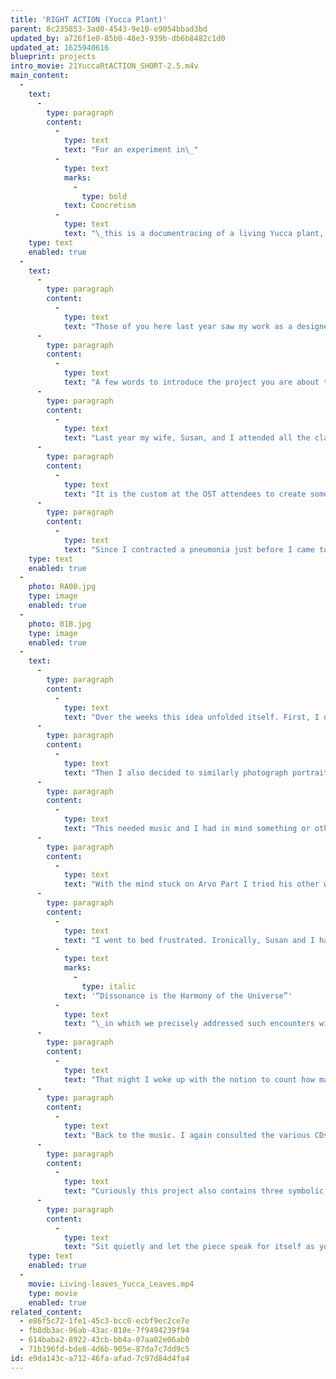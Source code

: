 ```yaml
---
title: 'RIGHT ACTION (Yucca Plant)'
parent: 8c235853-3ad0-4543-9e10-e9054bbad3bd
updated_by: a726f1e0-85b0-48e3-939b-db6b8482c1d0
updated_at: 1625940616
blueprint: projects
intro_movie: 21YuccaRtACTION_SHORT-2.5.m4v
main_content:
  -
    text:
      -
        type: paragraph
        content:
          -
            type: text
            text: "For an experiment in\_"
          -
            type: text
            marks:
              -
                type: bold
            text: Concretism
          -
            type: text
            text: "\_this is a documentracing of a living Yucca plant, in Ojai, CA.\_"
    type: text
    enabled: true
  -
    text:
      -
        type: paragraph
        content:
          -
            type: text
            text: "Those of you here last year saw my work as a designer/poet in the gallery outside this room.\_"
      -
        type: paragraph
        content:
          -
            type: text
            text: "A few words to introduce the project you are about to experience. If you listen carefully, the process I experienced to create this project is much like the unfolding process of life and its path we travel on.\_"
      -
        type: paragraph
        content:
          -
            type: text
            text: "Last year my wife, Susan, and I attended all the classes at the Ojai School of Theosophy.\_"
      -
        type: paragraph
        content:
          -
            type: text
            text: "It is the custom at the OST attendees to create some project that reflects on the subjects taught (by Joy Mills, on the Mahatma Letters) and to share that with the students and invited public at the end in an evening program.\LLike my colleagues, I had no idea what I would do.\_"
      -
        type: paragraph
        content:
          -
            type: text
            text: "Since I contracted a pneumonia just before I came to Ojai, I often sat near a large yucca plant next to the house I stayed in, and then soak up some of the California sun during our breaks.\LWhile doing this I started to become more and more aware of this enormous plant, being much bigger and taller than me.\LAnd as I sat there admiring it, we developed an interesting communion that became the impulse for an idea to relate the plant to the Mahatma letters – somehow.\_"
    type: text
    enabled: true
  -
    photo: RA00.jpg
    type: image
    enabled: true
  -
    photo: 01B.jpg
    type: image
    enabled: true
  -
    text:
      -
        type: paragraph
        content:
          -
            type: text
            text: "Over the weeks this idea unfolded itself. First, I decided to take pictures of the plant, on slide film,\Land to project these slides along with texts from the Mahatma letters. I decided to take a portrait of each leaf on the Yucca plant, making a single image of each leaf from a certain point of view. Also, I decided to approach this according to a simple spiral system, by photographing first the leaf at the lowest, ground-level, then moving to the next one by moving around the plant in a spiral, and from the lowest level to its highest.\_\_"
      -
        type: paragraph
        content:
          -
            type: text
            text: "Then I also decided to similarly photograph portraits of the leaves or pages from the book on the Mahatma letters, which were to juxtapose with the images from the yucca plant. To show these slides I decided to use a dissolve unit to make their transitions smooth and metamorphic, and got my daughter to send a dissolve unit from our school.\_\_"
      -
        type: paragraph
        content:
          -
            type: text
            text: "This needed music and I had in mind something or other by the composer Arvo Part – sort of classic yet contemporary. I bought two CDs at the local store, where I listened briefly to one piece that seemed just perfect. Its title was Litany, which is Christian, – not so appropriate for the Mahatma topic, but I thought it was sung in a foreign language and that no-one could understand the words anyway. Back at the house I played the whole thing, but my excitement turned into disappointment when I discovered that the words were in English and made a definite Christian reference.\_"
      -
        type: paragraph
        content:
          -
            type: text
            text: "With the mind stuck on Arvo Part I tried his other works but seemed right.\LEventually I gave up on him and searched for alternatives.\LNothing seemed right, and I was running out of time.\LOne piece by Schubert seemed good, but as soon as I heard it, I recognized it as the music from the tape I received that documented my favorite aunt’s funeral in Holland who passed away just a year before, . . . so I dismissed it.\_"
      -
        type: paragraph
        content:
          -
            type: text
            text: "I went to bed frustrated. Ironically, Susan and I had just given our lecture to the TS lodge entitled\L"
          -
            type: text
            marks:
              -
                type: italic
            text: '“Dissonance is the Harmony of the Universe”'
          -
            type: text
            text: "\_in which we precisely addressed such encounters with uncertainty, … so I reminded myself that this was the opportunity for the right thing to come forward, something creative and not one from my conditioned response – but only if kept an open mind!\_"
      -
        type: paragraph
        content:
          -
            type: text
            text: "That night I woke up with the notion to count how many leaves from the Yucca plant I had documented portraits of, since this plus the same number of slides from the book would determine the structure, and therefore the length of music. I got up and counted…to discover the amazing fact that there were 49 leaves on the plan!\LTheosophists especially recognize this number as the auspicious number mentioned in various references in the Mahatma letters and other theosophic writings, being 7 x 7, and referring among other things to the seven fields and levels of consciousness and their seven sub-fields respectively. The next day I simply put the images in the order of how I shot the plant, and the less structured slides I shot from the pages of letters and played it with the dissolve unit set on automatic with its timer for 6 seconds per slide. The whole performance was 13 minutes and about 19 seconds.\_"
      -
        type: paragraph
        content:
          -
            type: text
            text: "Back to the music. I again consulted the various CDs I had borrowed,\Land this happened to bring me back to the Schubert piece mentioned earlier,\Lthe Adagio from his String Quintet in C. Not only did none of the possible options come close to the timing, . . . the Schubert piece was exactly. . . 13 minutes and 19 seconds! So, I played the music with the slides, albeit somewhat reluctantly. This time, however, instead of the piece reminding me of my aunt’s funeral I recognized the music I had so often heard her play when she practiced her violin, which was a special and happy memory indeed. Clearly, this piece was the right music, in every way, as you will also experience!\_"
      -
        type: paragraph
        content:
          -
            type: text
            text: "Curiously this project also contains three symbolic qualities in the material used: Firsts, the 49 images from the Yucca plant that refer to our human nature in the physical, emotional and spiritual fields of consciousness. Secondly, the 49 slides of texts, words that reflect the mental world and the mind. And thirdly, the music, which forms a synthesis of 49 parts in time, and as “sound” it can represent the invisible field of the Spirit. We also know that the mind links the worlds of form and spirit.\_\_"
      -
        type: paragraph
        content:
          -
            type: text
            text: "Sit quietly and let the piece speak for itself as you experience its content on your own terms.\_"
    type: text
    enabled: true
  -
    movie: Living-leaves_Yucca_Leaves.mp4
    type: movie
    enabled: true
related_content:
  - e86f5c72-1fe1-45c3-bcc0-ecbf9ec2ce7e
  - fb8db3ac-96ab-43ac-818e-7f9494239f94
  - 614baba2-8922-43cb-bb4a-07aa02e06ab0
  - 71b196fd-bde8-4d6b-905e-87da7c7dd9c5
id: e9da143c-a712-46fa-afad-7c97d84d4fa4
---
```

